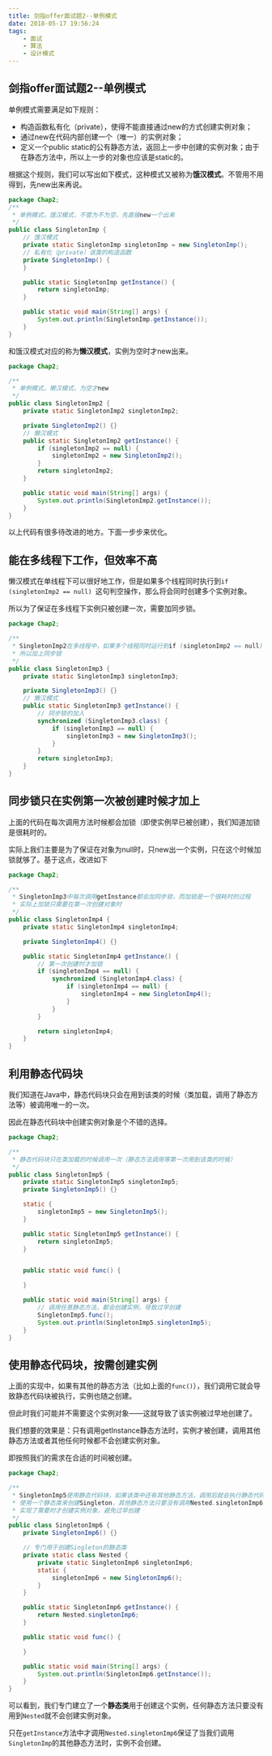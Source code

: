 ```yaml
---
title: 剑指offer面试题2--单例模式
date: 2018-05-17 19:56:24
tags: 
    - 面试
    - 算法
    - 设计模式
---
```

<meta name="referrer" content="no-referrer" />

## 剑指offer面试题2--单例模式

单例模式需要满足如下规则：

- 构造函数私有化（private），使得不能直接通过new的方式创建实例对象；
- 通过new在代码内部创建一个（唯一）的实例对象；
- 定义一个public static的公有静态方法，返回上一步中创建的实例对象；由于在静态方法中，所以上一步的对象也应该是static的。

根据这个规则，我们可以写出如下模式，这种模式又被称为**饿汉模式**。不管用不用得到，先new出来再说。

```java
package Chap2;
/**
 * 单例模式，饿汉模式，不管为不为空，先直接new一个出来
 */
public class SingletonImp {
    // 饿汉模式
    private static SingletonImp singletonImp = new SingletonImp();
    // 私有化（private）该类的构造函数
    private SingletonImp() {
    }

    public static SingletonImp getInstance() {
        return singletonImp;
    }

    public static void main(String[] args) {
        System.out.println(SingletonImp.getInstance());
    }
}

```

和饿汉模式对应的称为**懒汉模式**，实例为空时才new出来。

```java
package Chap2;

/**
 * 单例模式，懒汉模式，为空才new
 */
public class SingletonImp2 {
    private static SingletonImp2 singletonImp2;

    private SingletonImp2() {}
    // 懒汉模式
    public static SingletonImp2 getInstance() {
        if (singletonImp2 == null) {
            singletonImp2 = new SingletonImp2();
        }
        return singletonImp2;
    }

    public static void main(String[] args) {
        System.out.println(SingletonImp2.getInstance());
    }
}

```

以上代码有很多待改进的地方。下面一步步来优化。

## 能在多线程下工作，但效率不高

懒汉模式在单线程下可以很好地工作，但是如果多个线程同时执行到`if (singletonImp2 == null) `这句判空操作，那么将会同时创建多个实例对象。

所以为了保证在多线程下实例只被创建一次，需要加同步锁。

```java
package Chap2;

/**
 * SingletonImp2在多线程中，如果多个线程同时运行到if (singletonImp2 == null) 就会创建多个对象
 * 所以加上同步锁
 */
public class SingletonImp3 {
    private static SingletonImp3 singletonImp3;

    private SingletonImp3() {}
    // 懒汉模式
    public static SingletonImp3 getInstance() {
        // 同步锁的加入
        synchronized (SingletonImp3.class) {
            if (singletonImp3 == null) {
                singletonImp3 = new SingletonImp3();
            }
        }
        return singletonImp3;
    }
}

```

## 同步锁只在实例第一次被创建时候才加上

上面的代码在每次调用方法时候都会加锁（即使实例早已被创建），我们知道加锁是很耗时的。

实际上我们主要是为了保证在对象为null时，只new出一个实例，只在这个时候加锁就够了。基于这点，改进如下

```java
package Chap2;

/**
 * SingletonImp3中每次调用getInstance都会加同步锁，而加锁是一个很耗时的过程
 * 实际上加锁只需要在第一次创建对象时
 */
public class SingletonImp4 {
    private static SingletonImp4 singletonImp4;

    private SingletonImp4() {}

    public static SingletonImp4 getInstance() {
        // 第一次创建时才加锁
        if (singletonImp4 == null) {
            synchronized (SingletonImp4.class) {
                if (singletonImp4 == null) {
                    singletonImp4 = new SingletonImp4();
                }
            }
        }

        return singletonImp4;
    }
}

```

## 利用静态代码块

我们知道在Java中，静态代码块只会在用到该类的时候（类加载，调用了静态方法等）被调用唯一的一次。

因此在静态代码块中创建实例对象是个不错的选择。

```java
package Chap2;

/**
 * 静态代码块只在类加载的时候调用一次（静态方法调用等第一次用到该类的时候）
 */
public class SingletonImp5 {
    private static SingletonImp5 singletonImp5;
    private SingletonImp5() {}

    static {
        singletonImp5 = new SingletonImp5();
    }

    public static SingletonImp5 getInstance() {
        return singletonImp5;
    }


    public static void func() {

    }

    public static void main(String[] args) {
        // 调用任意静态方法，都会创建实例，导致过早创建
        SingletonImp5.func();
        System.out.println(SingletonImp5.singletonImp5);
    }
}

```

## 使用静态代码块，按需创建实例

上面的实现中，如果有其他的静态方法（比如上面的`func()`），我们调用它就会导致静态代码块被执行，实例也随之创建。

但此时我们可能并不需要这个实例对象——这就导致了该实例被过早地创建了。

我们想要的效果是：只有调用getInstance静态方法时，实例才被创建，调用其他静态方法或者其他任何时候都不会创建实例对象。

即按照我们的需求在合适的时间被创建。

```java
package Chap2;

/**
 * SingletonImp5使用静态代码块，如果该类中还有其他静态方法，调用后就会执行静态代码块使得对象过早创建
 * 使用一个静态类来创建Singleton，其他静态方法只要没有调用Nested.singletonImp6就不会创建Singleton
 * 实现了需要时才创建实例对象，避免过早创建
 */
public class SingletonImp6 {
    private SingletonImp6() {}

    // 专门用于创建Singleton的静态类
    private static class Nested {
        private static SingletonImp6 singletonImp6;
        static {
            singletonImp6 = new SingletonImp6();
        }
    }

    public static SingletonImp6 getInstance() {
        return Nested.singletonImp6;
    }

    public static void func() {

    }

    public static void main(String[] args) {
        System.out.println(SingletonImp6.getInstance());
    }
}

```

可以看到，我们专门建立了一个**静态类**用于创建这个实例，任何静态方法只要没有用到`Nested`就不会创建实例对象。

只在`getInstance`方法中才调用`Nested.singletonImp6`保证了当我们调用`SingletonImp`的其他静态方法时，实例不会创建。
